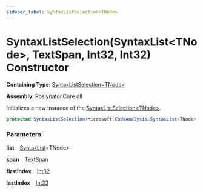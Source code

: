```yaml
---
sidebar_label: SyntaxListSelection<TNode>
---
```


# SyntaxListSelection\(SyntaxList&lt;TNode&gt;, TextSpan, Int32, Int32\) Constructor

**Containing Type**: [SyntaxListSelection&lt;TNode&gt;](../index.md)

**Assembly**: Roslynator\.Core\.dll

  
Initializes a new instance of the [SyntaxListSelection&lt;TNode&gt;](../index.md)\.

```csharp
protected SyntaxListSelection(Microsoft.CodeAnalysis.SyntaxList<TNode> list, Microsoft.CodeAnalysis.Text.TextSpan span, int firstIndex, int lastIndex)
```

### Parameters

**list** &ensp; [SyntaxList](https://docs.microsoft.com/en-us/dotnet/api/microsoft.codeanalysis.syntaxlist-1)&lt;TNode&gt;

**span** &ensp; [TextSpan](https://docs.microsoft.com/en-us/dotnet/api/microsoft.codeanalysis.text.textspan)

**firstIndex** &ensp; [Int32](https://docs.microsoft.com/en-us/dotnet/api/system.int32)

**lastIndex** &ensp; [Int32](https://docs.microsoft.com/en-us/dotnet/api/system.int32)